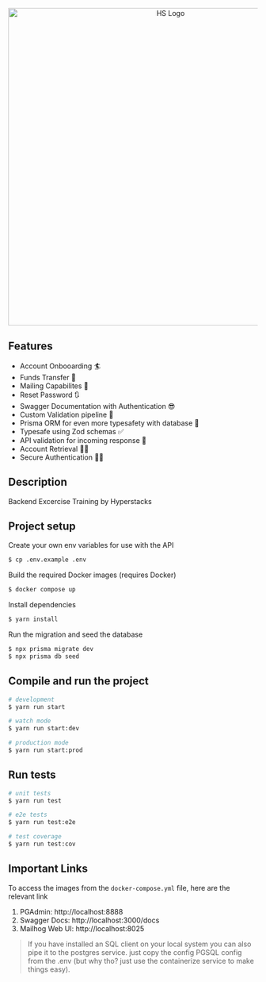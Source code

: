 <p align="center">
  <a href="https://hyperstacksinc.com/" target="blank"><img src="https://hyperstacksinc.com/wp-content/uploads/2024/07/horizontal-logomark-hyperOrange-2-300x74.png" width="640" alt="HS Logo" /></a>
</p>

## Features

- Account Onbooarding 🏄 
- Funds Transfer 💸
- Mailing Capabilites 💌
- Reset Password 🔃
- Swagger Documentation with Authentication 😎
- Custom Validation pipeline 🪈
- Prisma ORM for even more typesafety with database 📐
- Typesafe using Zod schemas ✅
- API validation for incoming response 🧳
- Account Retrieval 🏃‍♂️
- Secure Authentication 💂‍♂️

## Description

Backend Excercise Training by Hyperstacks

## Project setup
Create your own env variables for use with the API
```bash
$ cp .env.example .env
```

Build the required Docker images (requires Docker)
```bash
$ docker compose up
```

Install dependencies
```bash
$ yarn install
```

Run the migration and seed the database
```bash
$ npx prisma migrate dev
$ npx prisma db seed
```

## Compile and run the project

```bash
# development
$ yarn run start

# watch mode
$ yarn run start:dev

# production mode
$ yarn run start:prod
```

## Run tests

```bash
# unit tests
$ yarn run test

# e2e tests
$ yarn run test:e2e

# test coverage
$ yarn run test:cov
```

## Important Links
To access the images from the `docker-compose.yml` file, here are the relevant link

1. PGAdmin: http://localhost:8888
2. Swagger Docs: http://localhost:3000/docs
3. Mailhog Web UI: http://localhost:8025

> If you have installed an SQL client on your local system you can also pipe it to the postgres service. just copy the config PGSQL config from the .env (but why tho? just use the containerize service to make things easy).
